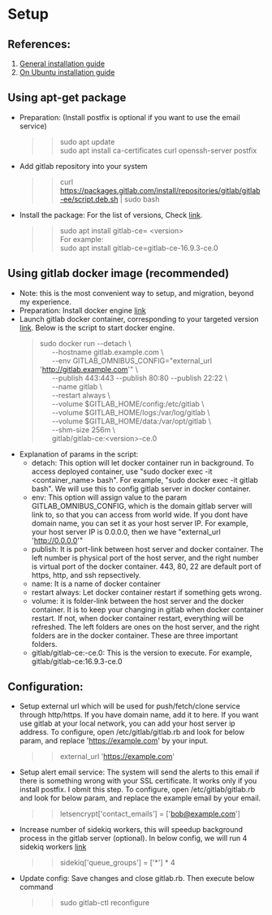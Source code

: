 # Setup
## References:
1. [General installation guide](https://docs.gitlab.com/omnibus/installation/)
2. [On Ubuntu installation guide](https://about.gitlab.com/install/#ubuntu)
## Using apt-get package
- Preparation: (Install postfix is optional if you want to use the email service)
  >> sudo apt update  
  >> sudo apt install ca-certificates curl openssh-server postfix  
- Add gitlab repository into your system
  >> curl https://packages.gitlab.com/install/repositories/gitlab/gitlab-ee/script.deb.sh | sudo bash
- Install the package: For the list of versions, Check [link](https://packages.gitlab.com/gitlab/gitlab-ce).
  >> sudo apt install gitlab-ce= \<version\>  
  For example:  
  >> sudo apt install gitlab-ce=gitlab-ce-16.9.3-ce.0
## Using gitlab docker image (recommended)
- Note: this is the most convenient way to setup, and migration, beyond my experience.
- Preparation: Install docker engine [link](https://docs.docker.com/engine/install/ubuntu/)
- Launch gitlab docker container, corresponding to your targeted version [link](https://docs.gitlab.com/ee/install/docker.html). Below is the script to start docker engine.
  > sudo docker run --detach \\  
    &nbsp;&nbsp;&nbsp;&nbsp;&nbsp;&nbsp;--hostname gitlab.example.com \\  
    &nbsp;&nbsp;&nbsp;&nbsp;&nbsp;&nbsp;--env GITLAB_OMNIBUS_CONFIG="external_url 'http://gitlab.example.com'" \\  
    &nbsp;&nbsp;&nbsp;&nbsp;&nbsp;&nbsp;--publish 443:443 --publish 80:80 --publish 22:22 \\  
    &nbsp;&nbsp;&nbsp;&nbsp;&nbsp;&nbsp;--name gitlab \\  
    &nbsp;&nbsp;&nbsp;&nbsp;&nbsp;&nbsp;--restart always \\  
    &nbsp;&nbsp;&nbsp;&nbsp;&nbsp;&nbsp;--volume $GITLAB_HOME/config:/etc/gitlab \\  
    &nbsp;&nbsp;&nbsp;&nbsp;&nbsp;&nbsp;--volume $GITLAB_HOME/logs:/var/log/gitlab \\  
    &nbsp;&nbsp;&nbsp;&nbsp;&nbsp;&nbsp;--volume $GITLAB_HOME/data:/var/opt/gitlab \\  
    &nbsp;&nbsp;&nbsp;&nbsp;&nbsp;&nbsp;--shm-size 256m \\  
    &nbsp;&nbsp;&nbsp;&nbsp;&nbsp;&nbsp;gitlab/gitlab-ce:\<version\>-ce.0
- Explanation of params in the script:
  - detach: This option will let docker container run in background. To access deployed container, use "sudo docker exec -it <container_name> bash". For example, "sudo docker exec -it gitlab bash". We will use this to config gitlab server in docker container.
  - env: This option will assign value to the param GITLAB_OMNIBUS_CONFIG, which is the domain gitlab server will link to, so that you can access from world wide. If you dont have domain name, you can set it as your host server IP. For example, your host server IP is 0.0.0.0, then we have "external_url 'http://0.0.0.0'"
  - publish: It is port-link between host server and docker container. The left number is physical port of the host server, and the right number is virtual port of the docker container. 443, 80, 22 are default port of https, http, and ssh repsectively.
  - name: It is a name of docker container
  - restart always: Let docker container restart if something gets wrong.
  - volume: it is folder-link between the host server and the docker container. It is to keep your changing in gitlab when docker container restart. If not, when docker container restart, everything will be refreshed. The left folders are ones on the host server, and the right folders are in the docker container. These are three important folders.
  - gitlab/gitlab-ce:<version>-ce.0: This is the version to execute. For example, gitlab/gitlab-ce:16.9.3-ce.0
## Configuration:
  - Setup external url which will be used for push/fetch/clone service through http/https. If you have domain name, add it to here. If you want use gitlab at your local network, you can add your host server ip address. To configure, open /etc/gitlab/gitlab.rb and look for below param, and replace 'https://example.com' by your input.
    >> external_url 'https://example.com'
  - Setup alert email service: The system will send the alerts to this email if there is something wrong with your SSL certificate. It works only if you install postfix. I obmit this step. To configure, open /etc/gitlab/gitlab.rb and look for below param, and replace the example email by your email.
    >> letsencrypt['contact_emails'] = ['bob@example.com']
  - Increase number of sidekiq workers, this will speedup background process in the gitlab server (optional). In below config, we will run 4 sidekiq workers [link](https://docs.gitlab.com/ee/administration/sidekiq/extra_sidekiq_processes.html)
    >> sidekiq['queue_groups'] = ['*'] * 4
  - Update config: Save changes and close gitlab.rb. Then execute below command
    >> sudo gitlab-ctl reconfigure

